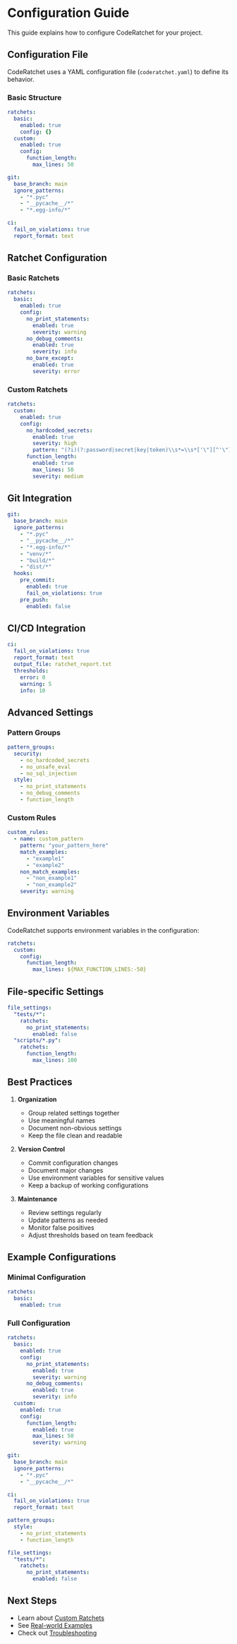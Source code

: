 # Configuration Guide

This guide explains how to configure CodeRatchet for your project.

## Configuration File

CodeRatchet uses a YAML configuration file (`coderatchet.yaml`) to define its behavior.

### Basic Structure

```yaml
ratchets:
  basic:
    enabled: true
    config: {}
  custom:
    enabled: true
    config:
      function_length:
        max_lines: 50

git:
  base_branch: main
  ignore_patterns:
    - "*.pyc"
    - "__pycache__/*"
    - "*.egg-info/*"

ci:
  fail_on_violations: true
  report_format: text
```

## Ratchet Configuration

### Basic Ratchets

```yaml
ratchets:
  basic:
    enabled: true
    config:
      no_print_statements:
        enabled: true
        severity: warning
      no_debug_comments:
        enabled: true
        severity: info
      no_bare_except:
        enabled: true
        severity: error
```

### Custom Ratchets

```yaml
ratchets:
  custom:
    enabled: true
    config:
      no_hardcoded_secrets:
        enabled: true
        severity: high
        pattern: "(?i)(?:password|secret|key|token)\\s*=\\s*['\"][^'\"]+['\"]"
      function_length:
        enabled: true
        max_lines: 50
        severity: medium
```

## Git Integration

```yaml
git:
  base_branch: main
  ignore_patterns:
    - "*.pyc"
    - "__pycache__/*"
    - "*.egg-info/*"
    - "venv/*"
    - "build/*"
    - "dist/*"
  hooks:
    pre_commit:
      enabled: true
      fail_on_violations: true
    pre_push:
      enabled: false
```

## CI/CD Integration

```yaml
ci:
  fail_on_violations: true
  report_format: text
  output_file: ratchet_report.txt
  thresholds:
    error: 0
    warning: 5
    info: 10
```

## Advanced Settings

### Pattern Groups

```yaml
pattern_groups:
  security:
    - no_hardcoded_secrets
    - no_unsafe_eval
    - no_sql_injection
  style:
    - no_print_statements
    - no_debug_comments
    - function_length
```

### Custom Rules

```yaml
custom_rules:
  - name: custom_pattern
    pattern: "your_pattern_here"
    match_examples:
      - "example1"
      - "example2"
    non_match_examples:
      - "non_example1"
      - "non_example2"
    severity: warning
```

## Environment Variables

CodeRatchet supports environment variables in the configuration:

```yaml
ratchets:
  custom:
    config:
      function_length:
        max_lines: ${MAX_FUNCTION_LINES:-50}
```

## File-specific Settings

```yaml
file_settings:
  "tests/*":
    ratchets:
      no_print_statements:
        enabled: false
  "scripts/*.py":
    ratchets:
      function_length:
        max_lines: 100
```

## Best Practices

1. **Organization**
   - Group related settings together
   - Use meaningful names
   - Document non-obvious settings
   - Keep the file clean and readable

2. **Version Control**
   - Commit configuration changes
   - Document major changes
   - Use environment variables for sensitive values
   - Keep a backup of working configurations

3. **Maintenance**
   - Review settings regularly
   - Update patterns as needed
   - Monitor false positives
   - Adjust thresholds based on team feedback

## Example Configurations

### Minimal Configuration

```yaml
ratchets:
  basic:
    enabled: true
```

### Full Configuration

```yaml
ratchets:
  basic:
    enabled: true
    config:
      no_print_statements:
        enabled: true
        severity: warning
      no_debug_comments:
        enabled: true
        severity: info
  custom:
    enabled: true
    config:
      function_length:
        enabled: true
        max_lines: 50
        severity: warning

git:
  base_branch: main
  ignore_patterns:
    - "*.pyc"
    - "__pycache__/*"

ci:
  fail_on_violations: true
  report_format: text

pattern_groups:
  style:
    - no_print_statements
    - function_length

file_settings:
  "tests/*":
    ratchets:
      no_print_statements:
        enabled: false
```

## Next Steps

- Learn about [Custom Ratchets](../advanced/custom_ratchets.md)
- See [Real-world Examples](../examples/real_world.md)
- Check out [Troubleshooting](../troubleshooting/common_issues.md) 